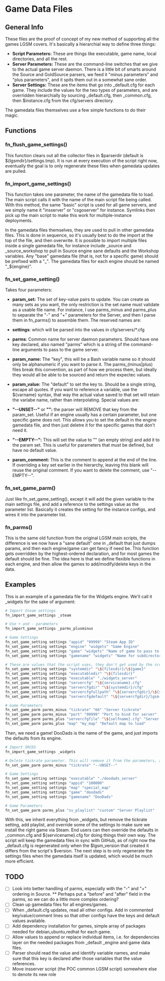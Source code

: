 # Game Data Files
## General Info
These files are the proof of concept of my new method of supporting all the games LGSM covers. It's basically a hierarchial way to define three things:

 * **Script Parameters:** These are things like executable, game name, local directories, and all the rest.
 * **Server Parameters:** These are the command-line switches that we give to the actual game server daemon. There is a little bit of smarts around the Source and GoldSource parsers, we feed it "minus parameters" and "plus parameters", and it spits them out in a somewhat sane order.
 * **Server Settings:** These are the items that go into \_default.cfg for each game. They include the values for the two types of parameters, and are overridden hierarchially by sourcing \_default.cfg, then \_common.cfg, then $instance.cfg from the cfg/servers directory.

The gamedata files themselves use a few simple functions to do their magic.

## Functions

### fn\_flush\_game\_settings()
This function clears out all the collector files in \$parserdir (default is $\{lgsmdir\}/settings.tmp). It is run at every execution of the script right now, eventually the goal is to only regenerate these files when gamedata updates are pulled.

### fn\_import\_game\_settings()

This function takes one parameter, the name of the gamedata file to load. The main script calls it with the name of the main script file being called. With this method, the same "basic" script is used for all game servers, and we simply name it "insserver" or "csgoserver" for instance. Symlinks then pick up the main script to make this work for multiple-instance deployments.

In the gamedata files themselves, they are used to pull in other gamedata files. This is done in sequence, so it's usually best to do the import at the top of the file, and then overwrite. It is possible to import multiple files inside a single gamedata file, for instance include \_source and \_source\_workshop to pull in Source engine sane defaults and the Workshop variables. Any "base" gamedata file (that is, not for a specific game) should be prefixed with a "\_". The gamedata files for each engine should be named "\_\$\{engine\}".

### fn\_set\_game\_setting()

Takes four parameters:

 * **param\_set:** The set of key-value pairs to update. You can create as many sets as you want, the only restriction is the set name must validate as a usable file name. For instance, I use parms\_minus and parms\_plus to separate the "-" and "+" parameters for the Server, and then I parse them in fn\_parms() to assemble them. The reserved names are:

  * **settings**: which will be parsed into the values in cfg/servers/\*.cfg
  * **parms**: Common name for server daemon parameters. Should have one key declared, also named "parms" which is a string of the command-line arguments to pass to the game server.
 * **param\_name:** The "key", this will be a Bash variable name so it should only be alphanumeric if you want to parse it. The parms\_(minus|plus) files break this convention, as part of how we process them, but ideally they would all be able to be sourced and return the expectec values.
 * **param\_value:** The "default" to set the key to. Should be a single string, escape all quotes. If you want to reference a variable, use the \$\{varname\} syntax, that way the actual value saved to that set will retain the variabe name, rather than interpolating. Special values are:
  * **"--UNSET--"** or **"":** the parser will REMOVE that key from the param\_set. Useful if an engine usually has a certain parameter, but one specific game does not. This allows you to set the default in the engine gamedata file, and then just deletre it for the specific games that don't need it.
  * **"--EMPTY--":** This will set the value to "" (an empty string) and add it to the param set. This is useful for parameters that must be defined, but have no default value.
 * **param\_comment:** This is the comment to append at the end of the line. If overriding a key set earlier in the hierarchy, leaving this blank will reuse the original comment. If you want to delete the comment, use "--EMPTY--".

### fn\_set\_game\_parm()

Just like fn\_set\_game\_setting(), except it will add the given variable to the main settings file, and add a reference to the settings value as the parameter list. Basically it creates the setting for the instance configs, and wires it into the parameter list.

### fn\_parms()

This is the same old function from the original LGSM main scripts, the difference is we now have a "sane default" one in \_default that just dumps params, and then each engine/game can get fancy if need be. This function gets overridden by the highest-ordered declaration, and for most games the default should be fine. The idea here is that we define flexible functions in each engine, and then allow the games to add/modify/delete keys in the data.

## Examples

This is an example of a gamedata file for the Widgets engine. We'll call it \_widgets for the sake of argument:

```bash
# Import Steam settings
fn_import_game_settings _steam

# Use + and - parameters
fn_import_game_settings _parms_plusminus

# Game Settings
fn_set_game_setting settings "appid" "99999" "Steam App ID"
fn_set_game_setting settings "engine" "widgets" "Game Engine"
fn_set_game_setting settings "game" "widgets" "Name of game to pass to srcds"
fn_set_game_setting settings "gamename" "widgets" "Name for subdirectory in GitHub repo"

# These are values that the script uses, they don't get used by the srcds server directly
fn_set_game_setting settings "systemdir" "\${filesdir}/\${game}"
fn_set_game_setting settings "executabledir" "\${filesdir}"
fn_set_game_setting settings "executable" "./widgets_server"
fn_set_game_setting settings "servercfg" "\${servicename}.cfg"
fn_set_game_setting settings "servercfgdir" "\${systemdir}/cfg"
fn_set_game_setting settings "servercfgfullpath" "\${servercfgdir}/\${servercfg}"
fn_set_game_setting settings "servercfgdefault" "\${servercfgdir}/lgsm-default.cfg"

# Game Parameters
fn_set_game_parm parms_minus "tickrate" "66" "Server tickrate"
fn_set_game_parm parms_minus "port" "99999" "Port to bind for server"
fn_set_game_parm parms_plus "servercfgfile" "\${selfname}.cfg" "Server Config file"
fn_set_game_parm parms_plus "map" "my_map" "Default map to load"

```

Then, we need a game! DooDads is the name of the game, and just imports the defaults from its engine.

```bash
# Import SRCDS
fn_import_game_settings _widgets

# Delete tickrate parameter. This will remove it from the parameters, and remove it from _default.cfg
fn_set_game_parm parms_minus "tickrate" "--UNSET--"

# Game Settings
fn_set_game_setting settings "executable" "./doodads_server"
fn_set_game_setting settings "appid" "100000"
fn_set_game_setting settings "map" "special_map"
fn_set_game_setting settings "game" "doodads"
fn_set_game_setting settings "gamename" "DooDads"

# Game Parameters
fn_set_game_parm parms_plus "sv_playlist" "custom" "Server Playlist"

```

With this, we inherit everything from \_widgets, but remove the tickrate setting, add playlist, and override some of the settings to make sure we install the right game via Steam. End users can then override the defaults in \_common.cfg and \$\{servicename\}.cfg for doing things their own way. The script will keep the gamedata files in sync with GitHub, as of right now the \_default.cfg is regenerated only when the \$lgsm\_version that created it differs from the script's \$version. The next step is to only regenerate the settings files when the gamedata itself is updated, which would be much more efficient.

## TODO

 * [ ] Look into better handling of parms, especially with the "-" and "+" ordering in Source.
 ** Perhaps put a "before" and "after" field in the parms, so we can do a little more complex ordering?
 * [ ] Clean up gamedata files for all engines/games.
 * [ ] When \_default.cfg updates, read all other configs. Add in commented key/value/comment lines so that other configs have the keys and default values available.
 * [ ] Add dependency installation for games, simple array of packages needed for debian,ubuntu,redhat for each game.
 * [ ] Allow values to append or replace individual items, i.e. for dependencies layer on the needed packages from \_default \_engine and game data files.
 * [ ] Parser should read the value and identify variable names, and make sure that this key is declared after those variables that the value references.
 * [ ] Move insserver script (the POC common LGSM script) somewhere else to denote its new role
